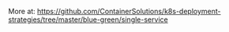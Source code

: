More at: https://github.com/ContainerSolutions/k8s-deployment-strategies/tree/master/blue-green/single-service 
